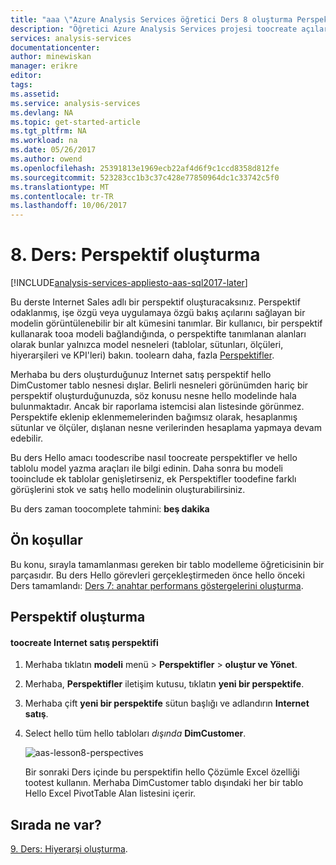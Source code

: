 ```yaml
---
title: "aaa \"Azure Analysis Services öğretici Ders 8 oluşturma Perspektifler | Microsoft Docs\""
description: "Öğretici Azure Analysis Services projesi toocreate açılardan nasıl hello açıklar."
services: analysis-services
documentationcenter: 
author: minewiskan
manager: erikre
editor: 
tags: 
ms.assetid: 
ms.service: analysis-services
ms.devlang: NA
ms.topic: get-started-article
ms.tgt_pltfrm: NA
ms.workload: na
ms.date: 05/26/2017
ms.author: owend
ms.openlocfilehash: 25391813e1969ecb22af4d6f9c1ccd8358d812fe
ms.sourcegitcommit: 523283cc1b3c37c428e77850964dc1c33742c5f0
ms.translationtype: MT
ms.contentlocale: tr-TR
ms.lasthandoff: 10/06/2017
---
```

# <a name="lesson-8-create-perspectives"></a>8. Ders: Perspektif oluşturma

[!INCLUDE[analysis-services-appliesto-aas-sql2017-later](../../../includes/analysis-services-appliesto-aas-sql2017-later.md)]

Bu derste Internet Sales adlı bir perspektif oluşturacaksınız. Perspektif odaklanmış, işe özgü veya uygulamaya özgü bakış açılarını sağlayan bir modelin görüntülenebilir bir alt kümesini tanımlar. Bir kullanıcı, bir perspektif kullanarak tooa modeli bağlandığında, o perspektifte tanımlanan alanları olarak bunlar yalnızca model nesneleri (tablolar, sütunları, ölçüleri, hiyerarşileri ve KPI'leri) bakın. toolearn daha, fazla [Perspektifler](https://docs.microsoft.com/sql/analysis-services/tabular-models/perspectives-ssas-tabular).
  
Merhaba bu ders oluşturduğunuz Internet satış perspektif hello DimCustomer tablo nesnesi dışlar. Belirli nesneleri görünümden hariç bir perspektif oluşturduğunuzda, söz konusu nesne hello modelinde hala bulunmaktadır. Ancak bir raporlama istemcisi alan listesinde görünmez. Perspektife eklenip eklenmemelerinden bağımsız olarak, hesaplanmış sütunlar ve ölçüler, dışlanan nesne verilerinden hesaplama yapmaya devam edebilir.  
  
Bu ders Hello amacı toodescribe nasıl toocreate perspektifler ve hello tablolu model yazma araçları ile bilgi edinin. Daha sonra bu modeli tooinclude ek tablolar genişletirseniz, ek Perspektifler toodefine farklı görüşlerini stok ve satış hello modelinin oluşturabilirsiniz.  
  
Bu ders zaman toocomplete tahmini: **beş dakika**  
  
## <a name="prerequisites"></a>Ön koşullar  
Bu konu, sırayla tamamlanması gereken bir tablo modelleme öğreticisinin bir parçasıdır. Bu ders Hello görevleri gerçekleştirmeden önce hello önceki Ders tamamlandı: [Ders 7: anahtar performans göstergelerini oluşturma](../tutorials/aas-lesson-7-create-key-performance-indicators.md).  
  
## <a name="create-perspectives"></a>Perspektif oluşturma  
  
#### <a name="toocreate-an-internet-sales-perspective"></a>toocreate Internet satış perspektifi  
  
1.  Merhaba tıklatın **modeli** menü > **Perspektifler** > **oluştur ve Yönet**.  
  
2.  Merhaba, **Perspektifler** iletişim kutusu, tıklatın **yeni bir perspektife**.  
  
3.  Merhaba çift **yeni bir perspektife** sütun başlığı ve adlandırın **Internet satış**.  
  
4.  Select hello tüm hello tabloları *dışında* **DimCustomer**.  
  
    ![aas-lesson8-perspectives](../tutorials/media/aas-lesson8-perspectives.png)
  
    Bir sonraki Ders içinde bu perspektifin hello Çözümle Excel özelliği tootest kullanın. Merhaba DimCustomer tablo dışındaki her bir tablo Hello Excel PivotTable Alan listesini içerir.  

## <a name="whats-next"></a>Sırada ne var?
[9. Ders: Hiyerarşi oluşturma](../tutorials/aas-lesson-9-create-hierarchies.md).
  
  
  
  
